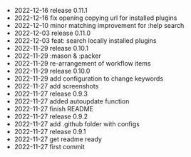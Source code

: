- 2022-12-16	release 0.11.1
- 2022-12-16	fix opening copying url for installed plugins
- 2022-12-10	minor matching improvement for :help search
- 2022-12-03	release 0.11.0
- 2022-12-03	feat: search locally installed plugins
- 2022-11-29	release 0.10.1
- 2022-11-29	:mason & :packer
- 2022-11-29	re-arrangement of workflow items
- 2022-11-29	release 0.10.0
- 2022-11-29	add configuration to change keywords
- 2022-11-27	add screenshots
- 2022-11-27	release 0.9.3
- 2022-11-27	added autoupdate function
- 2022-11-27	finish README
- 2022-11-27	release 0.9.2
- 2022-11-27	add .github folder with configs
- 2022-11-27	release 0.9.1
- 2022-11-27	get readme ready
- 2022-11-27	first commit
